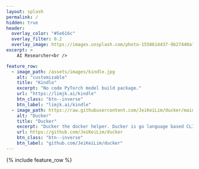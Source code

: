 ```yaml
---
layout: splash
permalink: /
hidden: true
header:
  overlay_color: "#5e616c"
  overlay_filter: 0.2
  overlay_image: https://images.unsplash.com/photo-1558614437-9b27440a7680?ixlib=rb-1.2.1&q=85&fm=jpg&crop=entropy&cs=srgb&w=3600
excerpt: >
    AI Researcher<br />

feature_row:
  - image_path: /assets/images/kindle.jpg
    alt: "customizable"
    title: "Kindle"
    excerpt: "No code PyTorch model build package."
    url: "https://limjk.ai/kindle"
    btn_class: "btn--inverse"
    btn_label: "limjk.ai/kindle"
  - image_path: https://raw.githubusercontent.com/JeiKeiLim/ducker/main/docs/imgs/ducker_icon.png
    alt: "Ducker"
    title: "Ducker"
    excerpt: "Ducker the docker helper. Ducker is go language based CLI application for easier docker usage purpose."
    url: https://github.com/JeiKeiLim/ducker
    btn_class: "btn--inverse"
    btn_label: "github.com/JeiKeiLim/ducker"
---
```


{% include feature_row %}

